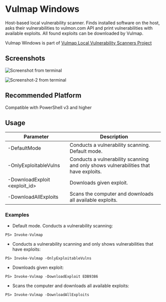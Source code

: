 # Vulmap Windows
Host-based local vulnerability scanner. Finds installed software on the host, asks their vulnerabilities to vulmon.com API and print vulnerabilities with available exploits. All found exploits can be downloaded by Vulmap.

Vulmap Windows is part of [Vulmap Local Vulnerability Scanners Project](https://github.com/vulmon/Vulmap-Local-Vulnerability-Scanners)
## Screenshots
![Screenshot from terminal](https://raw.githubusercontent.com/yavuzatlas/vulmap-windows/master/bir.jpg)

![Screenshot-2 from terminal](https://raw.githubusercontent.com/yavuzatlas/vulmap-windows/master/iki.jpg)

## Recommended Platform
Compatible with PowerShell v3 and higher


## Usage

Parameter                     | Description
------------------------------| -------------
-DefaultMode                  | Conducts a vulnerability scanning. Default mode.
-OnlyExploitableVulns         | Conducts a vulnerability scanning and only shows vulnerabilities that have exploits.
-DownloadExploit <exploit_id> | Downloads given exploit.
-DownloadAllExploits          | Scans the computer and downloads all available exploits.


### Examples

* Default mode. Conducts a vulnerability scanning:
```
PS> Invoke-Vulmap
```

* Conducts a vulnerability scanning and only shows vulnerabilities that have exploits:
```
PS> Invoke-Vulmap -OnlyExploitableVulns
```

* Downloads given exploit:
```
PS> Invoke-Vulmap -DownloadExploit EDB9386
```

* Scans the computer and downloads all available exploits:
```
PS> Invoke-Vulmap -DownloadAllExploits
```




